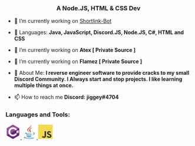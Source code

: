 <h3 align="center">A Node.JS, HTML & CSS Dev</h3>

- 🔭 I’m currently working on [Shortlink-Bot](https://github.com/Rismose/Shortlink-Bot)

- 🌱 Languages: **Java, JavaScript, Discord.JS, Node.JS, C#, HTML and CSS**

- 🔭 I’m currently working on **Atex [ Private Source ]**

- 🔭 I’m currently working on **Flamez [ Private Source ]**

- 💬 About Me: **I reverse engineer software to provide cracks to my small Discord Community. I Always start and stop projects. I like learning multiple things at once.**

- 📫 How to reach me **Discord: jiggey#4704**


<h3 align="left">Languages and Tools:</h3>
<p align="left"> <a href="https://www.w3schools.com/cs/" target="_blank"> <img src="https://raw.githubusercontent.com/devicons/devicon/master/icons/csharp/csharp-original.svg" alt="csharp" width="40" height="40"/> </a> <a href="https://www.java.com" target="_blank"> <img src="https://raw.githubusercontent.com/devicons/devicon/master/icons/java/java-original.svg" alt="java" width="40" height="40"/> </a> <a href="https://developer.mozilla.org/en-US/docs/Web/JavaScript" target="_blank"> <img src="https://raw.githubusercontent.com/devicons/devicon/master/icons/javascript/javascript-original.svg" alt="javascript" width="40" height="40"/> </a> </p>
